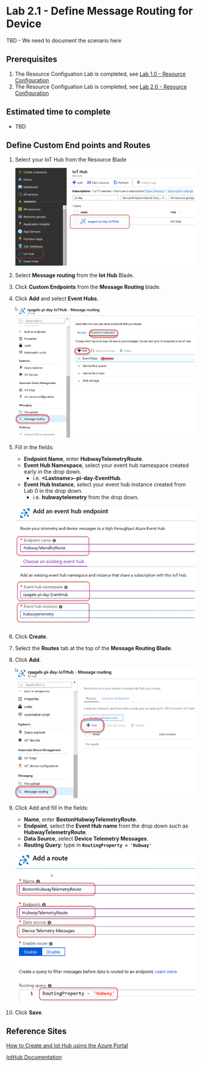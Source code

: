 # Lab 2.1 - Define Message Routing for Device
TBD - We need to document the scenario here

## Prerequisites
1. The Resource Configuation Lab is completed, see [Lab 1.0 - Resource Configuration](https://github.com/Azure/IoT-Pi-Day/tree/master/Lab%201%20-%20Getting%20started%20with%20the%20Sense%20HAT/Lab%201.0%20-%20Resource%20Configuration)
2. The Resource Configuation Lab is completed, see [Lab 2.0 - Resource Configuration](https://github.com/Azure/IoT-Pi-Day/tree/master/Lab%202%20-%20Working%20with%20Hubway%20Data/Lab%202.0%20-%20Resource%20Configuration)

## Estimated time to complete
- TBD

## Define Custom End points and Routes
1. Select your IoT Hub from the Resource Blade

    ![Image](/images/lab-2.1-image0.png)

2. Select **Message routing** from the **Iot Hub** Blade.
3. Click **Custom Endpoints** from the **Message Routing** blade.
4. Click **Add** and select **Event Hubs**.

    ![Image](/images/lab-2.1-image3.png)

5.  Fill in the fields:
    - **Endpoint Name**, enter **HubwayTelemetryRoute**.
    - **Event Hub Namespace**, select your event hub namespace created early in the drop down.
        - i.e. **<**Lastname**>-pi-day-EventHub**.
    - **Event Hub Instance**, select your event hub instance created from Lab 0 in the drop down.
        - i.e. **hubwaytelemetry** from the drop down.

    ![Image](/images/lab-2.1-image4.png)

6. Click **Create**.
7. Select the **Routes** tab at the top of the **Message Routing Blade**.
8. Click **Add**.

    ![Image](/images/lab-2.1-image5.png)

8.  Click Add and fill in the fields:
    - **Name**, enter **BostonHubwayTelemetryRoute**.
    - **Endpoint**, select the **Event Hub name** from the drop down such as **HubwayTelemetryRoute**.
    - **Data Source**, select **Device Telemetry Messages**.
    - **Routing Query**: type in **```RoutingProperty = 'Hubway' ```**

    ![Image](/images/lab-2.1-image6.png)

9. Click **Save**.

## Reference Sites

[How to Create and Iot Hub using the Azure Portal][Create-iot-hub]

[IotHub Documentation][IotHub-Documentation]



[Azure-Portal]: https://portal.azure.com/ 

[Create-iot-hub]: https://docs.microsoft.com/en-us/azure/iot-hub/iot-hub-create-through-portal

[IotHub-Documentation]: https://docs.microsoft.com/en-us/azure/iot-hub/

